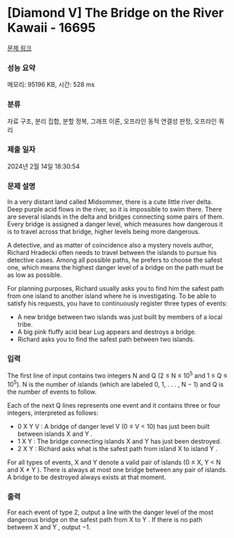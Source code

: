 # [Diamond V] The Bridge on the River Kawaii - 16695 

[문제 링크](https://www.acmicpc.net/problem/16695) 

### 성능 요약

메모리: 95196 KB, 시간: 528 ms

### 분류

자료 구조, 분리 집합, 분할 정복, 그래프 이론, 오프라인 동적 연결성 판정, 오프라인 쿼리

### 제출 일자

2024년 2월 14일 18:30:54

### 문제 설명

<p>In a very distant land called Midsommer, there is a cute little river delta. Deep purple acid flows in the river, so it is impossible to swim there. There are several islands in the delta and bridges connecting some pairs of them. Every bridge is assigned a danger level, which measures how dangerous it is to travel across that bridge, higher levels being more dangerous.</p>

<p>A detective, and as matter of coincidence also a mystery novels author, Richard Hradecki often needs to travel between the islands to pursue his detective cases. Among all possible paths, he prefers to choose the safest one, which means the highest danger level of a bridge on the path must be as low as possible.</p>

<p>For planning purposes, Richard usually asks you to find him the safest path from one island to another island where he is investigating. To be able to satisfy his requests, you have to continuously register three types of events:</p>

<ul>
	<li>A new bridge between two islands was just built by members of a local tribe.</li>
	<li>A big pink fluffy acid bear Lug appears and destroys a bridge.</li>
	<li>Richard asks you to find the safest path between two islands.</li>
</ul>

### 입력 

 <p>The first line of input contains two integers N and Q (2 ≤ N ≤ 10<sup>5</sup> and 1 ≤ Q ≤ 10<sup>5</sup>). N is the number of islands (which are labeled 0, 1, . . . , N − 1) and Q is the number of events to follow.</p>

<p>Each of the next Q lines represents one event and it contains three or four integers, interpreted as follows:</p>

<ul>
	<li>0 X Y V : A bridge of danger level V (0 ≤ V < 10) has just been built between islands X and Y .</li>
	<li>1 X Y : The bridge connecting islands X and Y has just been destroyed.</li>
	<li>2 X Y : Richard asks what is the safest path from island X to island Y .</li>
</ul>

<p>For all types of events, X and Y denote a valid pair of islands (0 ≤ X, Y < N and X ≠ Y ). There is always at most one bridge between any pair of islands. A bridge to be destroyed always exists at that moment.</p>

### 출력 

 <p>For each event of type 2, output a line with the danger level of the most dangerous bridge on the safest path from X to Y . If there is no path between X and Y , output −1.</p>

